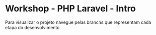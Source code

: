 # Workshop - PHP Laravel - Intro
Para visualizar o projeto navegue pelas branchs que representam cada etapa do desenvolvimento
